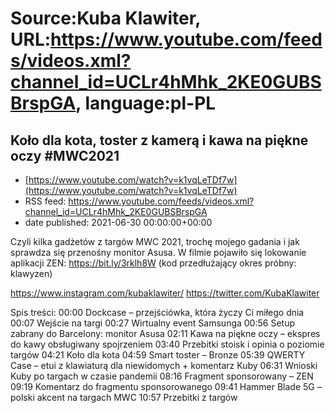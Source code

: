 # Source:Kuba Klawiter, URL:https://www.youtube.com/feeds/videos.xml?channel_id=UCLr4hMhk_2KE0GUBSBrspGA, language:pl-PL

## Koło dla kota, toster z kamerą i kawa na piękne oczy #MWC2021
 - [https://www.youtube.com/watch?v=k1vqLeTDf7w](https://www.youtube.com/watch?v=k1vqLeTDf7w)
 - RSS feed: https://www.youtube.com/feeds/videos.xml?channel_id=UCLr4hMhk_2KE0GUBSBrspGA
 - date published: 2021-06-30 00:00:00+00:00

Czyli kilka gadżetów z targów MWC 2021, trochę mojego gadania i jak sprawdza się przenośny monitor Asusa. 
W filmie pojawiło się lokowanie aplikacji ZEN: https://bit.ly/3rklh8W (kod przedłużający okres próbny: klawyzen)

https://www.instagram.com/kubaklawiter/
https://twitter.com/KubaKlawiter

Spis treści:
00:00 Dockcase – przejściówka, która życzy Ci miłego dnia
00:07 Wejście na targi
00:27 Wirtualny event Samsunga
00:56 Setup zabrany do Barcelony: monitor Asusa
02:11 Kawa na piękne oczy – ekspres do kawy obsługiwany spojrzeniem
03:40 Przebitki stoisk i opinia o poziomie targów
04:21 Koło dla kota
04:59 Smart toster – Bronze
05:39 QWERTY Case – etui z klawiaturą dla niewidomych + komentarz Kuby
06:31 Wnioski Kuby po targach w czasie pandemii
08:16 Fragment sponsorowany – ZEN
09:19 Komentarz do fragmentu sponsorowanego
09:41 Hammer Blade 5G – polski akcent na targach MWC
10:57 Przebitki z targów

